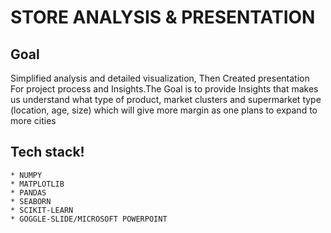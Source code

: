 

#  STORE ANALYSIS & PRESENTATION

##  Goal
Simplified analysis and detailed visualization, Then Created presentation For project process and Insights.The Goal is to provide Insights that makes us understand
what type of product,
market clusters and supermarket type (location, age, size)
which will give more margin as one plans to expand to more cities




##  Tech stack!
	* NUMPY
	* MATPLOTLIB
	* PANDAS
	* SEABORN
	* SCIKIT-LEARN
    * GOGGLE-SLIDE/MICROSOFT POWERPOINT





